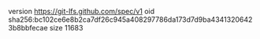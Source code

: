 version https://git-lfs.github.com/spec/v1
oid sha256:bc102ce6e8b2ca7df26c945a408297786da173d7d9ba43413206423b8bbfecae
size 11683
